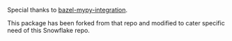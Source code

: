 Special thanks to [bazel-mypy-integration](https://github.com/bazel-contrib/bazel-mypy-integration).

This package has been forked from that repo and modified to cater specific need of this Snowflake repo.
